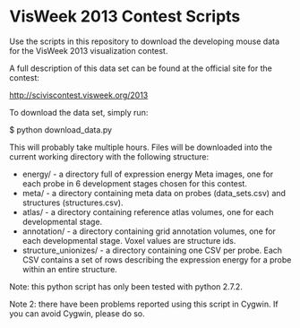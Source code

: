 VisWeek 2013 Contest Scripts
============================

Use the scripts in this repository to download the developing mouse data for the VisWeek 2013 visualization contest.

A full description of this data set can be found at the official site for the contest:

http://sciviscontest.visweek.org/2013

To download the data set, simply run:

$ python download_data.py

This will probably take multiple hours.  Files will be downloaded into the current working directory with the following structure:

* energy/ - a directory full of expression energy Meta images, one for each probe in 6 development stages chosen for this contest.
* meta/ - a directory containing meta data on probes (data_sets.csv) and structures (structures.csv).
* atlas/ - a directory containing reference atlas volumes, one for each developmental stage.
* annotation/ - a directory containing grid annotation volumes, one for each developmental stage.  Voxel values are structure ids.
* structure_unionizes/ - a directory containing one CSV per probe.  Each CSV contains a set of rows describing the expression energy for a probe within an entire structure.

Note: this python script has only been tested with python 2.7.2. 

Note 2: there have been problems reported using this script in Cygwin.  If you can avoid Cygwin, please do so.
